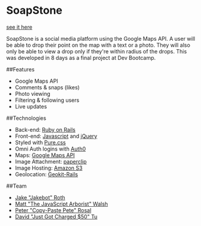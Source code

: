 # SoapStone
[see it here](http://soap-stone.herokuapp.com/login)  

SoapStone is a social media platform using the Google Maps API. A user will be able to drop their point on the map with a text or a photo. They will also only be able to view a drop only if they're within radius of the drops. This was developed in 8 days as a final project at Dev Bootcamp.

##Features
* Google Maps API
* Comments & snaps (likes)
* Photo viewing
* Filtering & following users
* Live updates

##Technologies
* Back-end: [Ruby on Rails](http://rubyrails.org/)
* Front-end: [Javascript](http://javascript.com/) and [jQuery](http://jquery.com/)
* Styled with [Pure.css](http://purecss.io)
* Omni Auth logins with [Auth0](http://auth0.com/)
* Maps: [Google Maps API](https://developers.google.com/maps/?hl=en)
* Image Attachment: [paperclip](https://github.com/thoughtbot/paperclip)
* Image Hosting: [Amazon S3](https://aws.amazon.com/s3/)
* Geolocation: [Geokit-Rails](https://github.com/geokit/geokit-rails)

##Team
* [Jake "Jakebot" Roth](https://github.com/jkrth617)
* [Matt "The JavaScript Arborist" Walsh](https://github.com/walsh9)
* [Peter "Copy-Paste Pete" Rosal](https://github.com/r05al)
* [David "Just Got Charged $50" Tu](https://github.com/spacebear5000)

